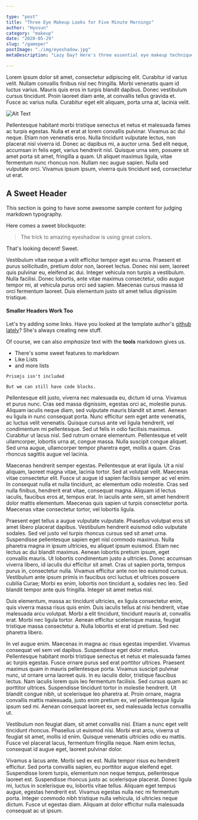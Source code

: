 ```yaml
---

type: "post"
title: "Three Eye Makeup Looks for Five Minute Mornings"
author: "Hyosun"
category: "makeup"
date: "2020-05-29"
slug: "/gameper"
postImage: "./img/eyeshadow.jpg"
metaDescription: "Lazy Day? Here's three essential eye makeup techniques to hang on to."

---
```


Lorem ipsum dolor sit amet, consectetur adipiscing elit. Curabitur id varius velit. Nullam convallis finibus nisl nec fringilla. Morbi venenatis quam id luctus varius. Mauris quis eros in turpis blandit dapibus. Donec vestibulum cursus tincidunt. Proin laoreet diam ante, at convallis tellus gravida et. Fusce ac varius nulla. Curabitur eget elit aliquam, porta urna at, lacinia velit.

![Alt Text](./img/eyeshadow.jpg)

Pellentesque habitant morbi tristique senectus et netus et malesuada fames ac turpis egestas. Nulla et erat at lorem convallis pulvinar. Vivamus ac dui neque. Etiam non venenatis eros. Nulla tincidunt vulputate lectus, non placerat nisl viverra id. Donec ac dapibus mi, a auctor urna. Sed elit neque, accumsan in felis eget, varius hendrerit nisl. Quisque urna sem, posuere sit amet porta sit amet, fringilla a quam. Ut aliquet maximus ligula, vitae fermentum nunc rhoncus non. Nullam nec augue sapien. Nulla sed vulputate orci. Vivamus ipsum ipsum, viverra quis tincidunt sed, consectetur ut erat.

## A Sweet Header

This section is going to have some awesome sample content for judging markdown typography.

Here comes a sweet blockquote:

> The trick to amazing eyeshadow is using great colors.

That's looking decent! Sweet.

Vestibulum vitae neque a velit efficitur tempor eget eu urna. Praesent et purus sollicitudin, pretium dolor non, laoreet lectus. Donec nisi sem, laoreet quis pulvinar eu, eleifend ac dui. Integer vehicula non turpis a vestibulum. Nulla facilisi. Donec lobortis, ante vitae maximus consectetur, odio augue tempor mi, at vehicula purus orci sed sapien. Maecenas cursus massa id orci fermentum laoreet. Duis elementum justo sit amet tellus dignissim tristique.

#### Smaller Headers Work Too

Let's try adding some links. Have you looked at the template author's [github lately](https://github.com/madelyneriksen)? She's always creating new stuff.

Of course, we can also *emphasize* text with the **tools** markdown gives us.

* There's some sweet features to markdown
* Like Lists
* and more lists

```
Prismjs isn't included

But we can still have code blocks.
```

Pellentesque elit justo, viverra nec malesuada eu, dictum id urna. Vivamus et purus nunc. Cras sed massa dignissim, egestas orci ac, molestie purus. Aliquam iaculis neque diam, sed vulputate mauris blandit sit amet. Aenean eu ligula in nunc consequat porta. Nunc efficitur sem eget ante venenatis, ac luctus velit venenatis. Quisque cursus ante vel ligula hendrerit, vel condimentum mi pellentesque. Sed ut felis in odio facilisis maximus. Curabitur ut lacus nisl. Sed rutrum ornare elementum. Pellentesque et velit ullamcorper, lobortis urna at, congue massa. Nulla suscipit congue aliquet. Sed urna augue, ullamcorper tempor pharetra eget, mollis a quam. Cras rhoncus sagittis augue vel lacinia.

Maecenas hendrerit semper egestas. Pellentesque at erat ligula. Ut a nisl aliquam, laoreet magna vitae, lacinia tortor. Sed at volutpat velit. Maecenas vitae consectetur elit. Fusce ut augue id sapien facilisis semper ac vel enim. In consequat nulla et nulla tincidunt, ac elementum odio molestie. Cras sed nulla finibus, hendrerit erat vitae, consequat magna. Aliquam id lectus iaculis, faucibus eros at, tempus erat. In iaculis ante sem, sit amet hendrerit dolor mattis elementum. Maecenas quis sapien ut turpis consectetur porta. Maecenas vitae consectetur tortor, vel lobortis ligula.

Praesent eget tellus a augue vulputate vulputate. Phasellus volutpat eros sit amet libero placerat dapibus. Vestibulum hendrerit euismod odio vulputate sodales. Sed vel justo vel turpis rhoncus cursus sed sit amet urna. Suspendisse pellentesque sapien eget nisl commodo maximus. Nulla pharetra magna in ipsum ultricies, eu aliquet ipsum euismod. Etiam nec lectus ac dui blandit maximus. Aenean lobortis pretium ipsum, eget convallis mauris. Ut lobortis condimentum justo a ultricies. Donec accumsan viverra libero, id iaculis dui efficitur sit amet. Cras ut sapien porta, tempus purus in, consectetur nulla. Vivamus efficitur ante non leo euismod cursus. Vestibulum ante ipsum primis in faucibus orci luctus et ultrices posuere cubilia Curae; Morbi ex enim, lobortis non tincidunt a, sodales nec leo. Sed blandit tempor ante quis fringilla. Integer sit amet metus nisl.

Duis elementum, massa ac tincidunt ultricies, ex ligula consectetur enim, quis viverra massa risus quis enim. Duis iaculis tellus at nisi hendrerit, vitae malesuada arcu volutpat. Morbi a elit tincidunt, tincidunt mauris at, convallis erat. Morbi nec ligula tortor. Aenean efficitur scelerisque massa, feugiat tristique massa consectetur a. Nulla lobortis et erat id pretium. Sed nec pharetra libero.

In vel augue enim. Maecenas in magna ac risus egestas imperdiet. Vivamus consequat vel sem vel dapibus. Suspendisse eget dolor metus. Pellentesque habitant morbi tristique senectus et netus et malesuada fames ac turpis egestas. Fusce ornare purus sed erat porttitor ultrices. Praesent maximus quam in mauris pellentesque porta. Vivamus suscipit pulvinar nunc, ut ornare urna laoreet quis. In eu iaculis dolor, tristique faucibus lectus. Nam iaculis lorem quis leo fermentum facilisis. Sed cursus quam ac porttitor ultrices. Suspendisse tincidunt tortor in molestie hendrerit. Ut blandit congue nibh, ut scelerisque leo pharetra at. Proin ornare, magna convallis mattis malesuada, justo enim pretium ex, vel pellentesque ligula ipsum sed mi. Aenean consequat laoreet ex, sed malesuada lectus convallis ut.

Vestibulum non feugiat diam, sit amet convallis nisl. Etiam a nunc eget velit tincidunt rhoncus. Phasellus ut euismod nisi. Morbi erat arcu, viverra ut feugiat sit amet, mollis id enim. Quisque venenatis ultricies odio eu mattis. Fusce vel placerat lacus, fermentum fringilla neque. Nam enim lectus, consequat id augue eget, laoreet pulvinar dolor.

Vivamus a lacus ante. Morbi sed ex est. Nulla tempor risus eu hendrerit efficitur. Sed porta convallis sapien, eu porttitor augue eleifend eget. Suspendisse lorem turpis, elementum non neque tempus, pellentesque laoreet est. Suspendisse rhoncus justo ac scelerisque placerat. Donec ligula mi, luctus in scelerisque eu, lobortis vitae tellus. Aliquam eget tempus augue, egestas hendrerit est. Vivamus egestas nulla nec mi fermentum porta. Integer commodo nibh tristique nulla vehicula, id ultricies neque dictum. Fusce ut egestas diam. Aliquam at dolor efficitur nulla malesuada consequat ac ut ipsum. 
